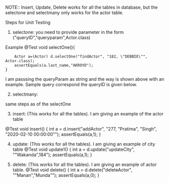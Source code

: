 NOTE:: Insert, Update, Delete works for all the tables in database, but the selectone and selectmany only works for the actor table.


Steps for Unit Testing

1) selectone: 
you need to provide parameter in the form ("queryID","queryparam",Actor.class)

Example
@Test
    void selectOne(){

        Actor a=(Actor) d.selectOne("findActor", "182, \"DEBBIE\"", Actor.class);
        assertEquals(a.last_name,"AKROYD");
    }

I am passsing the queryParam as string and the way is shown above with an example.
Sample query correspond the queryID is given below.


2) selectmany: 

same steps as of the selectOne


3) insert:                   (This works for all the tables). I am giving an example of the actor table

@Test
    void insert() {
        int a  = d.insert("addActor", "277, \"Pratima\", \"Singh\", \"2020-02-10 00:00:00\"");
        assertEquals(a,1);
    }


4) update:       (This works for all the tables). I am giving an example of city table
@Test
    void update1()
    {
        int a  = d.update("updateCity", "\"Wakanda\",184");
        assertEquals(a,1);
    }


5) delete:   (This works for all the tables). I am giving an example of actor table.
@Test
    void delete() {
        int a  = d.delete("deleteActor", "\"Manan\",\"Munda\"");
        assertEquals(a,0);
    }


